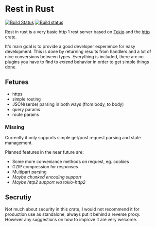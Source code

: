 # Rest in Rust 

[![Build Status](https://travis-ci.org/krampenschiesser/rest_in_rust.svg?branch=master)](https://travis-ci.org/krampenschiesser/rest_in_rust)
[![Build status](https://ci.appveyor.com/api/projects/status/ja363kyineu6rpiv?svg=true)](https://ci.appveyor.com/project/krampenschiesser/rest-in-rust)

Rest in rust is a very basic http 1 rest server based on 
[Tokio](https://tokio.rs/) and the [http](https://github.com/carllerche/http) crate.

It's main goal is to provide a good developer experience for easy development.
This is done by returning results from handlers and a lot of nice conversions
between types.
Everything is included, there are no plugins you have to find to *extend* behavior in order to get simple things done.


## Fetures

* https
* simple routing
* JSON(serde) parsing in both ways (from body, to body)
* query params
* route params

### Missing

Currently it only supports simple get/post request parsing and state management.

Planned features in the near future are:

* Some more conveniance methods on request, eg. cookies
* GZIP compression for responses
* Multipart parsing
* _Maybe chunked encoding support_
* _Maybe http2 support via tokio-http2_

## Secrutiy

Not much about security in this crate, 
I would not recommend it for production use as standalone, 
always put it behind a reverse proxy.
However any suggestions on how to improve it are very welcome.